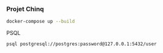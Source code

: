 ### Projet Chinq

```bash
docker-compose up --build
```

PSQL

```bash
psql postgresql://postgres:password@127.0.0.1:5432/user
```
